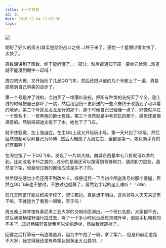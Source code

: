 ```yaml
---
title: 十一月四日
id: 25
date: 2016-11-04 21:02:38
tags:
---
```

![](http://eremite-1252628011.cossh.myqcloud.com/wp-content/uploads/2016/12/17460711020161213172713087_640.jpg)

期盼了好久的周五(其实是期盼战斗之夜...)终于来了。感觉一个星期过得太快了，太快了。

高数课讲到了函数，终于能听懂了...一部分，然后被通知下周一要单元检测...难道就不能凑到期中一起吗！

周四吧大概，又开始玩了几局QQ飞车，然后还把以前的几个号都上了一遍，真是感觉到自己审美的进步了。

第一个号是冲了钱的，当初买了一堆廉价装扮，把所有种类的装扮买了个全，刚上线的时候把自己都吓了一跳，然后用回归＋更新送的一些点券终于改造到了可以看的地步。第二个号是龙龙龙龙行的那个，那个时候自己已经懂一点了，好像就冲过一个改名卡，一套黑色的爵士套装。第三个当然就是中考完玩的那个，感觉还是很满意的。然后把郑迪文拖下了水，她也下了飞车。

耐不住寂寞，加上强迫症，在主QQ上我又开始玩小号。第一天升到了32级，然后猛然想起可以拜自己为师傅...然后大概跑了九局左右，全都是第一。欺负新手真的好有趣啊！

在淘宝搜了一下QQ飞车，发现了一片新大陆，商城东西基本七八折就可以拿的到，比如改名卡15之类的...过分的是我还可以搜得到青锋剃刀、通灵剃刀这些，虽然没下架，但是经过我的推理应该是买不了的。

然后现在感觉小号还用不到改名卡。顺便诅咒一下当初企图盗我号的那个傻逼，居然连QQ飞车也不放过，不放过也就算了，居然名字起的这么难听！！dllm

前几天阿富汗副总统来学校了，望江那边。真是想不明白，这些领导人天天来这里干嘛，不就是为了看我一眼嘛，至于吗！

周五晚上体育馆有慕尼黑工业大学的交响乐团演出，一个班仨名额，大家都不去，然后我被杨铭轩强行拉过去，听了一个多小时也没感觉灵魂升华，倒是手机电剩的不多了...正好杨铭轩告诉我可以偷偷走掉，然后我就跑掉了。

回寝之后打算玩一玩边境道具，因为中午跑了一局，拿了第六....但是和前面差距不大呀，我觉得我还是有希望达到黄金大公爵的...！

